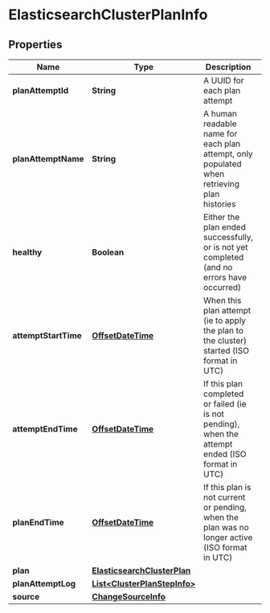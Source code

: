 # ElasticsearchClusterPlanInfo

## Properties
Name | Type | Description | Notes
------------ | ------------- | ------------- | -------------
**planAttemptId** | **String** | A UUID for each plan attempt |  [optional]
**planAttemptName** | **String** | A human readable name for each plan attempt, only populated when retrieving plan histories |  [optional]
**healthy** | **Boolean** | Either the plan ended successfully, or is not yet completed (and no errors have occurred) | 
**attemptStartTime** | [**OffsetDateTime**](OffsetDateTime.md) | When this plan attempt (ie to apply the plan to the cluster) started (ISO format in UTC) | 
**attemptEndTime** | [**OffsetDateTime**](OffsetDateTime.md) | If this plan completed or failed (ie is not pending), when the attempt ended (ISO format in UTC) |  [optional]
**planEndTime** | [**OffsetDateTime**](OffsetDateTime.md) | If this plan is not current or pending, when the plan was no longer active (ISO format in UTC) |  [optional]
**plan** | [**ElasticsearchClusterPlan**](ElasticsearchClusterPlan.md) |  |  [optional]
**planAttemptLog** | [**List&lt;ClusterPlanStepInfo&gt;**](ClusterPlanStepInfo.md) |  | 
**source** | [**ChangeSourceInfo**](ChangeSourceInfo.md) |  |  [optional]
